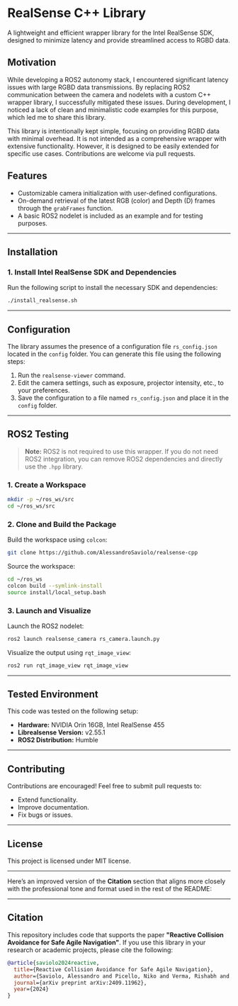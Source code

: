 # RealSense C++ Library

A lightweight and efficient wrapper library for the Intel RealSense SDK, designed to minimize latency and provide streamlined access to RGBD data.

## Motivation
While developing a ROS2 autonomy stack, I encountered significant latency issues with large RGBD data transmissions. By replacing ROS2 communication between the camera and nodelets with a custom C++ wrapper library, I successfully mitigated these issues. During development, I noticed a lack of clean and minimalistic code examples for this purpose, which led me to share this library.

This library is intentionally kept simple, focusing on providing RGBD data with minimal overhead. It is not intended as a comprehensive wrapper with extensive functionality. However, it is designed to be easily extended for specific use cases. Contributions are welcome via pull requests.

## Features
- Customizable camera initialization with user-defined configurations.
- On-demand retrieval of the latest RGB (color) and Depth (D) frames through the `grabFrames` function.
- A basic ROS2 nodelet is included as an example and for testing purposes.

---

## Installation
### 1. Install Intel RealSense SDK and Dependencies
Run the following script to install the necessary SDK and dependencies:
```bash
./install_realsense.sh
```

---

## Configuration
The library assumes the presence of a configuration file `rs_config.json` located in the `config` folder. You can generate this file using the following steps:
1. Run the `realsense-viewer` command.
2. Edit the camera settings, such as exposure, projector intensity, etc., to your preferences.
3. Save the configuration to a file named `rs_config.json` and place it in the `config` folder.

---

## ROS2 Testing
> **Note:** ROS2 is not required to use this wrapper. If you do not need ROS2 integration, you can remove ROS2 dependencies and directly use the `.hpp` library.

### 1. Create a Workspace
```bash
mkdir -p ~/ros_ws/src
cd ~/ros_ws/src
```

### 2. Clone and Build the Package
Build the workspace using `colcon`:
```bash
git clone https://github.com/AlessandroSaviolo/realsense-cpp
```
Source the workspace:
```bash
cd ~/ros_ws
colcon build --symlink-install
source install/local_setup.bash
```

### 3. Launch and Visualize
Launch the ROS2 nodelet:
```bash
ros2 launch realsense_camera rs_camera.launch.py
```
Visualize the output using `rqt_image_view`:
```bash
ros2 run rqt_image_view rqt_image_view
```

---

## Tested Environment
This code was tested on the following setup:
- **Hardware:** NVIDIA Orin 16GB, Intel RealSense 455
- **Librealsense Version:** v2.55.1
- **ROS2 Distribution:** Humble

---

## Contributing
Contributions are encouraged! Feel free to submit pull requests to:
- Extend functionality.
- Improve documentation.
- Fix bugs or issues.

---

## License
This project is licensed under MIT license.

---

Here’s an improved version of the **Citation** section that aligns more closely with the professional tone and format used in the rest of the README:

---

## Citation

This repository includes code that supports the paper **"Reactive Collision Avoidance for Safe Agile Navigation"**. 
If you use this library in your research or academic projects, please cite the following:
```bibtex
@article{saviolo2024reactive,
  title={Reactive Collision Avoidance for Safe Agile Navigation},
  author={Saviolo, Alessandro and Picello, Niko and Verma, Rishabh and Loianno, Giuseppe},
  journal={arXiv preprint arXiv:2409.11962},
  year={2024}
}
```
